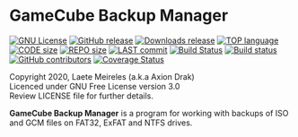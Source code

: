 # GameCube Backup Manager

[![GNU License](http://img.shields.io/:license-gnu-blue.svg)](https://github.com/laetemn/GameCubeBackupManager/blob/master/LICENSE)
[![GitHub release](https://img.shields.io/github/v/release/laetemn/GameCubeBackupManager)](https://github.com/laetemn/GameCubeBackupManager/releases/latest)
[![Downloads release](https://img.shields.io/github/downloads/laetemn/GameCubeBackupManager/total)](https://github.com/laetemn/GameCubeBackupManager/releases/latest)
[![TOP language](https://img.shields.io/github/languages/top/laetemn/GameCubeBackupManager)](https://github.com/laetemn/GameCubeBackupManager)
[![CODE size](https://img.shields.io/github/languages/code-size/laetemn/GameCubeBackupManager)](https://github.com/laetemn/GameCubeBackupManager)
[![REPO size](https://img.shields.io/github/repo-size/laetemn/GameCubeBackupManager)](https://github.com/laetemn/GameCubeBackupManager/releases)
[![LAST commit](https://img.shields.io/github/last-commit/laetemn/GameCubeBackupManager/master)](https://github.com/laetemn/GameCubeBackupManager)
[![Build Status](https://travis-ci.org/laetemn/GameCubeBackupManager.svg?branch=master)](https://travis-ci.org/github/laetemn/GameCubeBackupManager)
[![Build status](https://ci.appveyor.com/api/projects/status/dendk4mwlwpagqb1/branch/master?svg=true)](https://ci.appveyor.com/project/laetemn/gamecubebackupmanager/branch/master)
[![GitHub contributors](https://img.shields.io/github/contributors/laetemn/GameCubeBackupManager)](https://github.com/laetemn/GameCubeBackupManager)
[![Coverage Status](https://coveralls.io/repos/github/laetemn/GameCubeBackupManager/badge.svg?branch=master)](https://coveralls.io/github/laetemn/GameCubeBackupManager?branch=master)

Copyright 2020, Laete Meireles (a.k.a Axion Drak)   
Licenced under GNU Free License version 3.0  
Review LICENSE file for further details.   

**GameCube Backup Manager** is a program for working with backups of ISO and GCM files on FAT32, ExFAT and NTFS drives.
